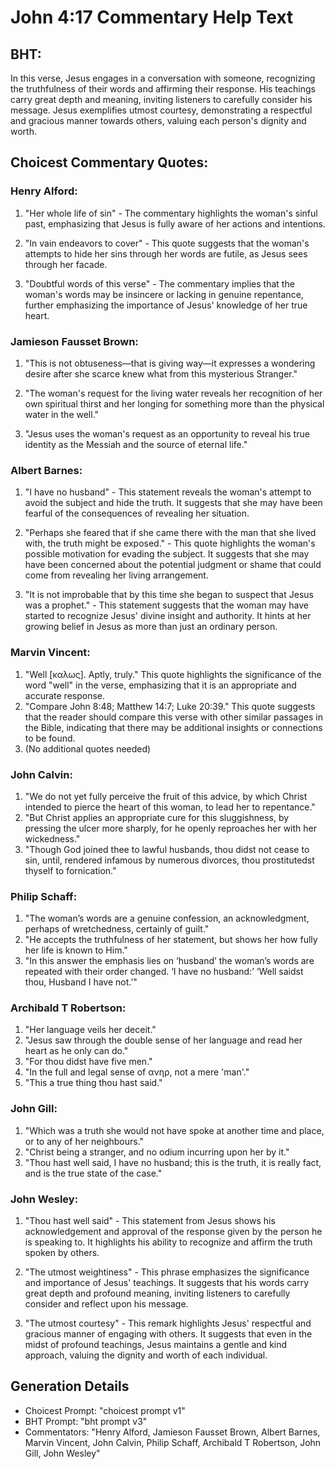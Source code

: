 # John 4:17 Commentary Help Text

## BHT:
In this verse, Jesus engages in a conversation with someone, recognizing the truthfulness of their words and affirming their response. His teachings carry great depth and meaning, inviting listeners to carefully consider his message. Jesus exemplifies utmost courtesy, demonstrating a respectful and gracious manner towards others, valuing each person's dignity and worth.

## Choicest Commentary Quotes:
### Henry Alford:
1. "Her whole life of sin" - The commentary highlights the woman's sinful past, emphasizing that Jesus is fully aware of her actions and intentions.

2. "In vain endeavors to cover" - This quote suggests that the woman's attempts to hide her sins through her words are futile, as Jesus sees through her facade.

3. "Doubtful words of this verse" - The commentary implies that the woman's words may be insincere or lacking in genuine repentance, further emphasizing the importance of Jesus' knowledge of her true heart.

### Jamieson Fausset Brown:
1. "This is not obtuseness—that is giving way—it expresses a wondering desire after she scarce knew what from this mysterious Stranger."

2. "The woman's request for the living water reveals her recognition of her own spiritual thirst and her longing for something more than the physical water in the well."

3. "Jesus uses the woman's request as an opportunity to reveal his true identity as the Messiah and the source of eternal life."

### Albert Barnes:
1. "I have no husband" - This statement reveals the woman's attempt to avoid the subject and hide the truth. It suggests that she may have been fearful of the consequences of revealing her situation.

2. "Perhaps she feared that if she came there with the man that she lived with, the truth might be exposed." - This quote highlights the woman's possible motivation for evading the subject. It suggests that she may have been concerned about the potential judgment or shame that could come from revealing her living arrangement.

3. "It is not improbable that by this time she began to suspect that Jesus was a prophet." - This statement suggests that the woman may have started to recognize Jesus' divine insight and authority. It hints at her growing belief in Jesus as more than just an ordinary person.

### Marvin Vincent:
1. "Well [καλως]. Aptly, truly." This quote highlights the significance of the word "well" in the verse, emphasizing that it is an appropriate and accurate response.
2. "Compare John 8:48; Matthew 14:7; Luke 20:39." This quote suggests that the reader should compare this verse with other similar passages in the Bible, indicating that there may be additional insights or connections to be found.
3. (No additional quotes needed)

### John Calvin:
1. "We do not yet fully perceive the fruit of this advice, by which Christ intended to pierce the heart of this woman, to lead her to repentance."
2. "But Christ applies an appropriate cure for this sluggishness, by pressing the ulcer more sharply, for he openly reproaches her with her wickedness."
3. "Though God joined thee to lawful husbands, thou didst not cease to sin, until, rendered infamous by numerous divorces, thou prostitutedst thyself to fornication."

### Philip Schaff:
1. "The woman’s words are a genuine confession, an acknowledgment, perhaps of wretchedness, certainly of guilt."
2. "He accepts the truthfulness of her statement, but shows her how fully her life is known to Him."
3. "In this answer the emphasis lies on ‘husband’ the woman’s words are repeated with their order changed. ‘I have no husband:’ ‘Well saidst thou, Husband I have not.’"

### Archibald T Robertson:
1. "Her language veils her deceit."
2. "Jesus saw through the double sense of her language and read her heart as he only can do."
3. "For thou didst have five men."
4. "In the full and legal sense of ανηρ, not a mere 'man'."
5. "This a true thing thou hast said."

### John Gill:
1. "Which was a truth she would not have spoke at another time and place, or to any of her neighbours."
2. "Christ being a stranger, and no odium incurring upon her by it."
3. "Thou hast well said, I have no husband; this is the truth, it is really fact, and is the true state of the case."

### John Wesley:
1. "Thou hast well said" - This statement from Jesus shows his acknowledgement and approval of the response given by the person he is speaking to. It highlights his ability to recognize and affirm the truth spoken by others.

2. "The utmost weightiness" - This phrase emphasizes the significance and importance of Jesus' teachings. It suggests that his words carry great depth and profound meaning, inviting listeners to carefully consider and reflect upon his message.

3. "The utmost courtesy" - This remark highlights Jesus' respectful and gracious manner of engaging with others. It suggests that even in the midst of profound teachings, Jesus maintains a gentle and kind approach, valuing the dignity and worth of each individual.


## Generation Details
- Choicest Prompt: "choicest prompt v1"
- BHT Prompt: "bht prompt v3"
- Commentators: "Henry Alford, Jamieson Fausset Brown, Albert Barnes, Marvin Vincent, John Calvin, Philip Schaff, Archibald T Robertson, John Gill, John Wesley"
